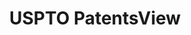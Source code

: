 ---
layout: default
bigquery: https://console.cloud.google.com/bigquery?p=patents-public-data&d=patentsview&page=dataset
citation: Attribution should be given to PatentsView for use, distribution, or derivative
  works.
code: https://github.com/CSSIP-AIR/PatentsView-Code-Snippets/
contributors: USPTO
cost: None
description: 'PatentsView includes US patent data including raw data (summaries, applications,
  pregrant applications), disambugations of inventors and assignees, and inventor
  gender estimates.  Also foreign priority data, # of figures and sheets, and government
  interest statements.'
documentation: https://patentsview.org/query/builder-faqs
last_edit: Mon, 04 Apr 2022 19:02:57 GMT
location: https://patentsview.org/
maintained_by: USPTO
record_creation_timestamp: 12/2/2020 17:20:46
schema_fields: '[''relkind'', ''section_id'', ''county_fips'', ''disamb_inventor_id_20191231'',
  ''reldocno'', ''disamb_inventor_id_20190312'', ''male_flag'', ''num'', ''abstract'',
  ''field_title'', ''disamb_assignee_id_20190820'', ''disamb_assignee_id_20200630'',
  ''length'', ''section'', ''number'', ''term_grant'', ''classification_level'', ''withdrawn'',
  ''state'', ''disamb_assignee_id_20190312'', ''longitude'', ''name_first'', ''disamb_inventor_id_20200630'',
  ''rule_47'', ''id'', ''level_two'', ''rawassignee_id'', ''disamb_inventor_id_20180528'',
  ''subsection_id'', ''latitude'', ''action_date'', ''rel_id'', ''level_three'', ''f102_date'',
  ''disamb_inventor_id_20200331'', ''classification_status'', ''num_claims'', ''latlong'',
  ''doc_type'', ''level_one'', ''status'', ''date'', ''sequence'', ''organization_id'',
  ''disamb_inventor_id_20171003'', ''disamb_assignee_id_20191008'', ''name'', ''group_id'',
  ''disamb_assignee_id_20200331'', ''title'', ''country'', ''fname'', ''state_fips'',
  ''sector_title'', ''disamb_inventor_id_20181127'', ''subclass'', ''doctype'', ''filename'',
  ''latin_name'', ''kind'', ''contract_award_number'', ''deceased'', ''role'', ''ipc_class'',
  ''classification_data_source'', ''disamb_inventor_id_20171226'', ''designation'',
  ''organization'', ''main_group'', ''subgroup_id'', ''city'', ''series_code'', ''category_id'',
  ''term_disclaimer'', ''disamb_assignee_id_20181127'', ''location_id'', ''subcategory_id'',
  ''gi_statement'', ''disamb_inventor_id_20191008'', ''patent_id'', ''_102_date'',
  ''disamb_inventor_id_20201229'', ''disamb_inventor_id_20170808'', ''variety'', ''rawlocation_id'',
  ''disamb_assignee_id_20191231'', ''f371_date'', ''assignee_id'', ''lapse_of_patent'',
  ''publication_number'', ''dependent'', ''term_extension'', ''classification_value'',
  ''disclaimer_date'', ''lname'', ''county'', ''disamb_assignee_id_20200929'', ''country_transformed'',
  ''disamb_inventor_id_20170307'', ''ipc_version_indicator'', ''num_figures'', ''symbol_position'',
  ''subgroup'', ''field_id'', ''disamb_inventor_id_20190820'', ''category'', ''male'',
  ''group'', ''citation_id'', ''uuid'', ''subclass_id'', ''lawyer_id'', ''_371_date'',
  ''attribution_status'', ''disamb_inventor_id_20200929'', ''rawinventor_id'', ''application_id'',
  ''inventor_id'', ''exemplary'', ''applicant_type'', ''name_last'', ''type'', ''mainclass_id'',
  ''num_sheets'', ''text'']'
shortname: patentsview
tags:
- disambiguation
- United States
- gender
terms_of_use: Creative Commons Attribution 4.0 International License.
timeframe: 1963-1999
title: USPTO PatentsView
uuid: cf1780b1-e265-4e49-8d1d-83b9cfe0fd9a
---